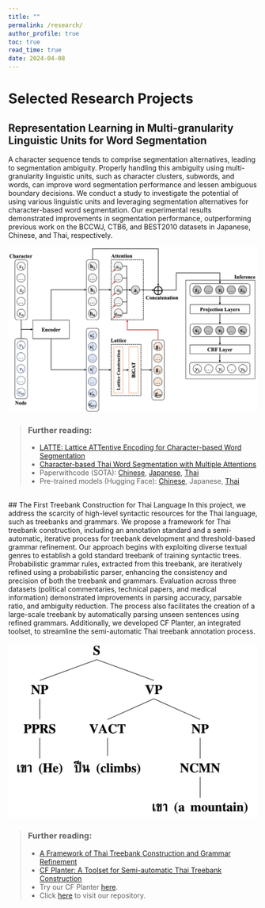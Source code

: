 ```yaml
---
title: ""
permalink: /research/
author_profile: true
toc: true
read_time: true
date: 2024-04-08
---
```


# Selected Research Projects

## Representation Learning in Multi-granularity Linguistic Units for Word Segmentation
A character sequence tends to comprise segmentation alternatives, leading to segmentation ambiguity. Properly handling this ambiguity using multi-granularity linguistic units, such as character clusters, subwords, and words, can improve word segmentation performance and lessen ambiguous boundary decisions. We conduct a study to investigate the potential of using various linguistic units and leveraging segmentation alternatives for character-based word segmentation. Our experimental results demonstrated improvements in segmentation performance, outperforming previous work on the BCCWJ, CTB6, and BEST2010 datasets in Japanese, Chinese, and Thai, respectively.

![latte-figure](/assets/images/research/latte-figure.png)
> ### Further reading:
> - [LATTE: Lattice ATTentive Encoding for Character-based Word Segmentation](https://www.jstage.jst.go.jp/article/jnlp/30/2/30_456/_pdf/-char/en)
> - [Character-based Thai Word Segmentation with Multiple Attentions](https://aclanthology.org/2021.ranlp-1.31.pdf)
> - Paperwithcode (SOTA): [Chinese](https://paperswithcode.com/sota/chinese-word-segmentation-on-ctb6), [Japanese](https://paperswithcode.com/sota/japanese-word-segmentation-on-bccwj), [Thai](https://paperswithcode.com/sota/thai-word-tokenization-on-best-2010)
> - Pre-trained models (Hugging Face): [Chinese](https://huggingface.co/yacht/latte-mc-bert-base-chinese-ws), Japanese, [Thai](https://huggingface.co/yacht/latte-mc-bert-base-thai-ws)

<br>
## The First Treebank Construction for Thai Language
In this project, we address the scarcity of high-level syntactic resources for the Thai language, such as treebanks and grammars. We propose a framework for Thai treebank construction, including an annotation standard and a semi-automatic, iterative process for treebank development and threshold-based grammar refinement. Our approach begins with exploiting diverse textual genres to establish a gold standard treebank of training syntactic trees. Probabilistic grammar rules, extracted from this treebank, are iteratively refined using a probabilistic parser, enhancing the consistency and precision of both the treebank and grammars. Evaluation across three datasets (political commentaries, technical papers, and medical information) demonstrated improvements in parsing accuracy, parsable ratio, and ambiguity reduction. The process also facilitates the creation of a large-scale treebank by automatically parsing unseen sentences using refined grammars. Additionally, we developed CF Planter, an integrated toolset, to streamline the semi-automatic Thai treebank annotation process.

![thtb-figure](/assets/images/research/thtb-figure.png)
> ### Further reading:
> - [A Framework of Thai Treebank Construction and Grammar Refinement](http://ethesisarchive.library.tu.ac.th/thesis/2017/TU_2017_5822041843_9140_8061.pdf)
> - [CF Planter: A Toolset for Semi-automatic Thai Treebank Construction](https://ieeexplore.ieee.org/abstract/document/8442061)
> - Try our CF Planter [here](https://cfplanter.aiat.or.th).
> - Click [here](https://github.com/tchayintr/thtb) to visit our repository.